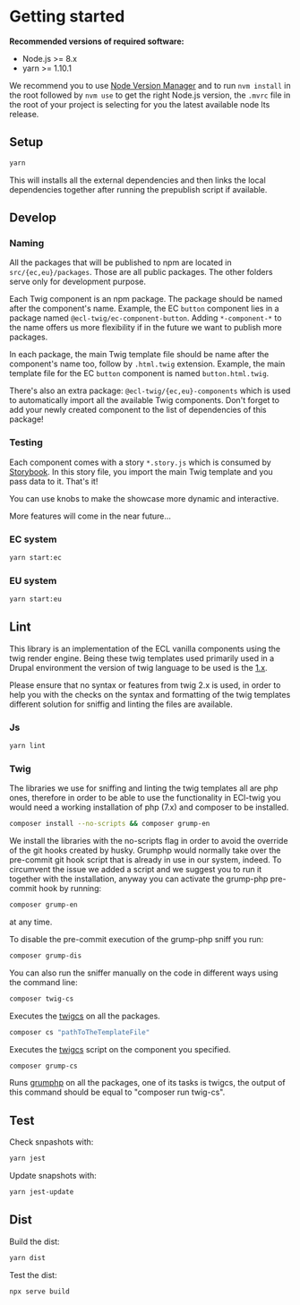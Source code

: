 # Getting started

**Recommended versions of required software:**

- Node.js >= 8.x
- yarn >= 1.10.1

We recommend you to use [Node Version Manager](https://github.com/creationix/nvm) and to run `nvm install` in the root followed by `nvm use` to get the right Node.js version, the `.mvrc` file in the root of your project is selecting for you the latest available node lts release.

## Setup

```bash
yarn
```

This will installs all the external dependencies and then links the local dependencies together after running the prepublish script if available.

## Develop

### Naming

All the packages that will be published to npm are located in `src/{ec,eu}/packages`. Those are all public packages. The other folders serve only for development purpose.

Each Twig component is an npm package. The package should be named after the component's name. Example, the EC `button` component lies in a package named `@ecl-twig/ec-component-button`. Adding `*-component-*` to the name offers us more flexibility if in the future we want to publish more packages.

In each package, the main Twig template file should be name after the component's name too, follow by `.html.twig` extension. Example, the main template file for the EC `button` component is named `button.html.twig`.

There's also an extra package: `@ecl-twig/{ec,eu}-components` which is used to automatically import all the available Twig components. Don't forget to add your newly created component to the list of dependencies of this package!

### Testing

Each component comes with a story `*.story.js` which is consumed by [Storybook](https://storybook.js.org/). In this story file, you import the main Twig template and you pass data to it. That's it!

You can use knobs to make the showcase more dynamic and interactive.

More features will come in the near future...

### EC system

```bash
yarn start:ec
```

### EU system

```bash
yarn start:eu
```

## Lint

This library is an implementation of the ECL vanilla components using the twig render engine. Being these twig templates used primarily used in a Drupal environment the version of twig language to be used is the [1.x](https://twig.symfony.com/doc/1.x/).

Please ensure that no syntax or features from twig 2.x is used, in order to help you with the checks on the syntax and formatting of the twig templates different solution for sniffig and linting the files are available.

### Js

```bash
yarn lint
```

### Twig

The libraries we use for sniffing and linting the twig templates all are php ones, therefore in order to be able to use the functionality in ECl-twig you would need a working installation of php (7.x) and composer to be installed.

```bash
composer install --no-scripts && composer grump-en
```

We install the libraries with the no-scripts flag in order to avoid the override of the git hooks created by husky.
Grumphp would normally take over the pre-commit git hook script that is already in use in our system, indeed.
To circumvent the issue we added a script and we suggest you to run it together with the installation, anyway you can activate
the grump-php pre-commit hook by running:

```bash
composer grump-en
```

at any time.

To disable the pre-commit execution of the grump-php sniff you run:

```bash
composer grump-dis
```

You can also run the sniffer manually on the code in different ways using the command line:

```bash
composer twig-cs
```

Executes the [twigcs](https://github.com/friendsoftwig/twigcs) on all the packages.

```bash
composer cs "pathToTheTemplateFile"
```

Executes the [twigcs](https://github.com/friendsoftwig/twigcs) script on the component you specified.

```bash
composer grump-cs
```

Runs [grumphp](https://github.com/phpro/grumphp) on all the packages, one of its tasks is twigcs, the output of this command should be equal to "composer run twig-cs".

## Test

Check snpashots with:

```bash
yarn jest
```

Update snapshots with:

```bash
yarn jest-update
```

## Dist

Build the dist:

```bash
yarn dist
```

Test the dist:

```bash
npx serve build
```
